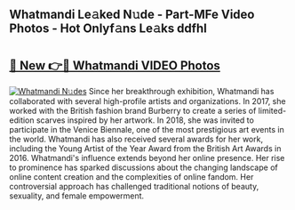 ## Whatmandi Le𝚊ked N𝚞de - Part-MFe Video Photos - Hot Onlyf𝚊ns Le𝚊ks ddfhI

# <h2><a href="http://ab80988.deff.icu/?id=Whatmandi">🔗 New 👉🔴 Whatmandi VIDEO Photos</a></h2>

[![Whatmandi N𝚞des](https://i.imgur.com/rIISA9y.gif)](http://ab80988.deff.icu/?id=Whatmandi)
Since her breakthrough exhibition, Whatmandi has collaborated with several high-profile artists and organizations. In 2017, she worked with the British fashion brand Burberry to create a series of limited-edition scarves inspired by her artwork. In 2018, she was invited to participate in the Venice Biennale, one of the most prestigious art events in the world. Whatmandi has also received several awards for her work, including the Young Artist of the Year Award from the British Art Awards in 2016. Whatmandi's influence extends beyond her online presence. Her rise to prominence has sparked discussions about the changing landscape of online content creation and the complexities of online fandom. Her controversial approach has challenged traditional notions of beauty, sexuality, and female empowerment.
